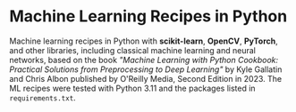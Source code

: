 # Machine Learning Recipes in Python

Machine learning recipes in Python with **scikit-learn**, **OpenCV**, **PyTorch**, and other libraries, including classical machine learning and neural networks, based on the book *"Machine Learning with Python Cookbook: Practical Solutions from Preprocessing to Deep Learning"* by Kyle Gallatin and Chris Albon published by O'Reilly Media, Second Edition in 2023. The ML recipes were tested with Python 3.11 and the packages listed in `requirements.txt`.
